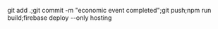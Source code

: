git add .;git commit -m "economic event completed";git push;npm run build;firebase deploy --only hosting
